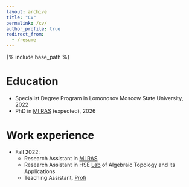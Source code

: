 ```yaml
---
layout: archive
title: "CV"
permalink: /cv/
author_profile: true
redirect_from:
  - /resume
---
```


{% include base_path %}

Education
======
* Specialist Degree Program in Lomonosov Moscow State University, 2022
* PhD in [MI RAS](https://www.mi-ras.ru/index.php?c=main&l=1) (expected), 2026

Work experience
======
* Fall 2022:
  * Research Assistant in [MI RAS](https://www.mi-ras.ru/index.php?c=main&l=1)
  * Research Assistant in HSE [Lab](https://cs.hse.ru/en/ata-lab/about) of Algebraic Topology and its Applications 
  * Teaching Assistant, [Profi](https://profi.ru/profile/KornevMI3/)
  


